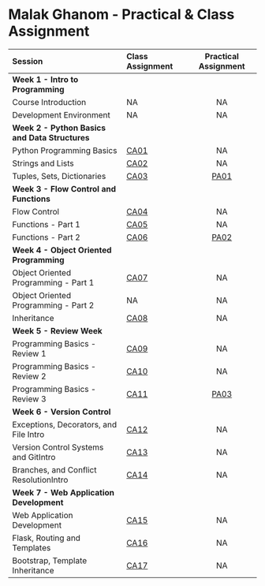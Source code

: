 # Malak Ghanom - Practical & Class Assignment 

| Session                                                     | Class Assignment             |     Practical Assignment     |
| :---------------------------------------------------------- | :--------------------------- | :--------------------------: |
| **Week 1 - Intro to Programming**                           |
| Course Introduction                                         | NA                           |              NA              |
| Development Environment                                     | NA                           |              NA              |
| **Week 2 - Python Basics and Data Structures**              |
| Python Programming Basics                                   | [CA01](./HTU/python/Class_Assignment/CA01) |              NA              |
| Strings and Lists                                           | [CA02](./W2/S2/CA02/CA02.md) |              NA              |
| Tuples, Sets, Dictionaries                                  | [CA03](./W2/S3/CA03/CA03.md) | [PA01](./W2/S3/PA01/PA01.md) |
| **Week 3 - Flow Control and Functions**                     |
| Flow Control                                                | [CA04](./W3/S1/CA04/CA04.md) |              NA              |
| Functions - Part 1                                          | [CA05](./W3/S2/CA05/CA05.md) |              NA              |
| Functions - Part 2                                          | [CA06](./W3/S3/CA06/CA06.md) | [PA02](./W3/S3/PA02/PA02.md) |
| **Week 4 - Object Oriented Programming**                    |
| Object Oriented Programming - Part 1                        | [CA07](./W4/S1/CA07/CA07.md) |              NA              |
| Object Oriented Programming - Part 2                        | NA                           |              NA              |
| Inheritance                                                 | [CA08](./W4/S3/CA08/CA08.md) |              NA              |
| **Week 5 - Review Week**                                    |
| Programming Basics - Review 1                               | [CA09](./W5/S1/CA09/CA09.md) |              NA              |
| Programming Basics - Review 2                               | [CA10](./W5/S2/CA10/CA10.md) |              NA              |
| Programming Basics - Review 3                               | [CA11](./W5/S3/CA11/CA11.md) | [PA03](./W5/S3/PA03/PA03.md) |
| **Week 6 - Version Control**                                |
| Exceptions, Decorators, and File Intro                      | [CA12](./W6/S1/CA12/CA12.md) |              NA              |
| Version Control Systems and GitIntro                        | [CA13](./W6/S2/CA13/CA13.md) |              NA              |
| Branches, and Conflict ResolutionIntro                      | [CA14](./W6/S3/CA14/CA14.md) |              NA              |
| **Week 7 - Web Application Development**                    |
| Web Application Development                                 | [CA15](./W7/S1/CA15/CA15.md) |              NA              |
| Flask, Routing and Templates                                | [CA16](./W7/S2/CA16/CA16.md) |              NA              |
| Bootstrap, Template Inheritance                             | [CA17](./W7/S3/CA17/CA17.md) |              NA              |
